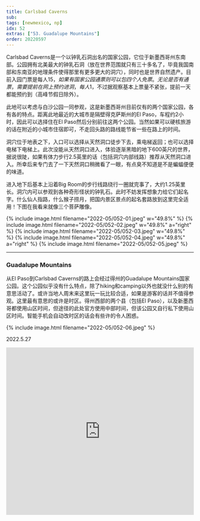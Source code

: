 ```yaml
---
title: Carlsbad Caverns
sub: 
tags: [newmexico, np]
idx: 52
extras: ["53. Guadalupe Mountains"]
order: 20220597
---
```


Carlsbad Caverns是一个以钟乳石洞出名的国家公园，它位于新墨西哥州东南部。公园拥有北美最大的钟乳石洞（放在世界范围就只有三十多名了，毕竟我国南部和东南亚的地理条件使得那里有更多更大的洞穴），同时也是世界自然遗产。目前入园门票是每人$15，如果有国家公园通票则可以包四个人免票。无论是否有通票，需要提前在网上预约进洞，每人$1，不过据观察基本上票量不紧张，提前一天都能预约到（高峰节假日除外）。

此地可以考虑与白沙公园一同参观，这是新墨西哥州目前仅有的两个国家公园，各有各的特点。距离此地最近的大城市是隔壁得克萨斯州的El Paso，车程约2小时，因此可以选择住在El Paso然后分别前往这两个公园。当然如果可以硬核旅游的话在附近的小城市住宿即可，不走回头路的路线能节省一些在路上的时间。

洞穴位于地表之下，入口可以选择从天然洞口徒步下去，乘电梯返回；也可以选择电梯下电梯上。此次没能从天然洞口进入，体验逐渐黑暗的地下600英尺的世界，据说很陡，如果有体力步行2.5英里的话（包括洞穴内部线路）推荐从天然洞口进入。所幸后来专门去了一下天然洞口稍微看了一眼，有点臭不知道是不是蝙蝠便便的味道。

进入地下后基本上沿着Big Room的步行线路绕行一圈就完事了，大约1.25英里长。洞穴内可以参观到各种奇形怪状的钟乳石。此时不妨发挥想象力给它们起名字。什么仙人指路，什么猴子捞月，把国内景区景点的起名套路放到这里完全适用！下图在我看来就像三个菩萨雕像。

{% include image.html filename="2022-05/052-01.jpeg" w="49.8%" %}
{% include image.html filename="2022-05/052-02.jpeg" w="49.8%" a="right" %}
{% include image.html filename="2022-05/052-03.jpeg" w="49.8%" %}
{% include image.html filename="2022-05/052-04.jpeg" w="49.8%" a="right" %}
{% include image.html filename="2022-05/052-05.jpeg" %}

---

### Guadalupe Mountains

从El Paso到Carlsbad Caverns的路上会经过得州的Guadalupe Mountains国家公园。这个公园似乎没有什么特点，除了hiking和camping以外也就没什么别的有意思活动了。或许当地人周末来这里玩一玩比较合适，如果是游客的话并不值得参观。这里最有意思的或许是时区。得州西部的两个县（包括El Paso），以及新墨西哥都使用山区时间，但途径的此处官方使用中部时间，但该公园又自行私下使用山区时间。智能手机会自动改时区的话会有些许的令人困惑。

{% include image.html filename="2022-05/052-06.jpeg" %}

2022.5.27

<iframe src="https://www.google.com/maps/embed?pb=!1m14!1m8!1m3!1d1729061.225081553!2d-104.4464446!3d32.1753141!3m2!1i1024!2i768!4f13.1!3m3!1m2!1s0x86e47995e2247397%3A0x1e24e2262b796a69!2sCarlsbad%20Caverns%20National%20Park%20Visitor%20Center!5e0!3m2!1sen!2sca!4v1655278038627!5m2!1sen!2sca" width="100%" height="450" style="border:0;" allowfullscreen="" loading="lazy" referrerpolicy="no-referrer-when-downgrade"></iframe>
